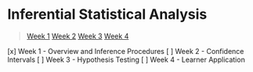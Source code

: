 # Inferential Statistical Analysis

> [Week 1](https://www.coursera.org/learn/inferential-statistical-analysis-python/home/week/1)
> [Week 2](https://www.coursera.org/learn/inferential-statistical-analysis-python/home/week/2)
> [Week 3](https://www.coursera.org/learn/inferential-statistical-analysis-python/home/week/3)
> [Week 4](https://www.coursera.org/learn/inferential-statistical-analysis-python/home/week/4)

[x] Week 1 - Overview and Inference Procedures 
[ ] Week 2 - Confidence Intervals 
[ ] Week 3 - Hypothesis Testing
[ ] Week 4 - Learner Application

